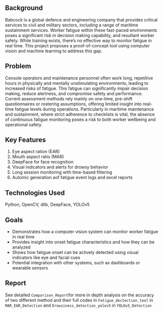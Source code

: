 ## Background
Babcock is a global defence and engineering company that provides critical services to civil and military sectors, including a range of maritime sustainment services. Worker fatigue within these fast-paced environments poses a significant risk in decision making capability, and resultant worker safety. While training exists, there’s no effective way to monitor fatigue in real time. This project proposes a proof-of-concept tool using computer vision and machine learning to address this gap.

## Problem
Console operators and maintenance personnel often work long, repetitive hours in physically and mentally unstimulating environments, leading to increased risks of fatigue. This fatigue can significantly impair decision making, reduce alertness, and compromise safety and performance. Current assessment methods rely mainly on one-time, pre-shift questionnaires or rostering assumptions, offering limited insight into real-time fatigue levels during operations. Particularly in maritime maintenance and sustainment, where strict adherence to checklists is vital, the absence of continuous fatigue monitoring poses a risk to both worker wellbeing and operational safety.

## Key Features
1. Eye aspect ration (EAR)
2. Mouth aspect ratio (MAR)
3. DeepFace for face recognition
4. Visual indicators and alerts for drowsy behavior
5. Long session monitoring with time-based filtering
6. Automic generation aof fatigue event logs and excel reports

## Technologies Used
Python, OpenCV, dlib, DeepFace, YOLOv5

## Goals
- Demonstrates how a computer vision system can monitor worker fatigue in real time 
- Provides insight into onset fatigue characteristics and how they can be analyzed
- Shows how fatigue onset can be actively detected using visual indicators like eye and facial cues
- Potential integration with other systems, such as dashboards or wearable sensors

## Report 
See detailed `Comparison_Report`for more in depth analysis on the accuracy of two different method and their full codes in `Fatigue_dectection_tool` in `MAR_EAR_Detection` and `Drowsiness_detection_yolov5` in `YOLOv5_Detection`

